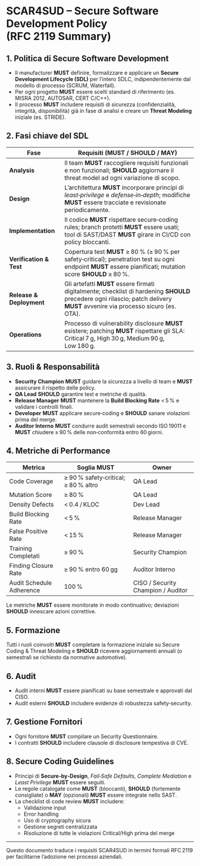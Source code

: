 # SCAR4SUD – Secure Software Development Policy (RFC 2119 Summary)

## 1. Politica di Secure Software Development
* Il manufacturer **MUST** definire, formalizzare e applicare un **Secure Development Lifecycle (SDL)** per l’intero SDLC, indipendentemente dal modello di processo (SCRUM, Waterfall).
* Per ogni progetto **MUST** essere scelti standard di riferimento (es. MISRA 2012, AUTOSAR, CERT C/C++).
* Il processo **MUST** includere requisiti di sicurezza (confidenzialità, integrità, disponibilità) già in fase di analisi e creare un **Threat Modeling** iniziale (es. STRIDE).

## 2. Fasi chiave del SDL
| Fase | Requisiti (MUST / SHOULD / MAY) |
|------|---------------------------------|
| **Analysis** | Il team **MUST** raccogliere requisiti funzionali e non funzionali; **SHOULD** aggiornare il threat model ad ogni variazione di scopo. |
| **Design** | L’architettura **MUST** incorporare principi di *least‑privilege* e *defense‑in‑depth*; modifiche **MUST** essere tracciate e revisionate periodicamente. |
| **Implementation** | Il codice **MUST** rispettare secure‑coding rules; branch protetti **MUST** essere usati; tool di SAST/DAST **MUST** girare in CI/CD con policy bloccanti. |
| **Verification & Test** | Copertura test **MUST** ≥ 80 % (≥ 90 % per safety‑critical); penetration test su ogni endpoint **MUST** essere pianificati; mutation score **SHOULD** ≥ 80 %. |
| **Release & Deployment** | Gli artefatti **MUST** essere firmati digitalmente; checklist di hardening **SHOULD** precedere ogni rilascio; patch delivery **MUST** avvenire via processo sicuro (es. OTA). |
| **Operations** | Processo di vulnerability disclosure **MUST** esistere; patching **MUST** rispettare gli SLA: Critical 7 g, High 30 g, Medium 90 g, Low 180 g. |

## 3. Ruoli & Responsabilità
* **Security Champion** **MUST** guidare la sicurezza a livello di team e **MUST** assicurare il rispetto delle policy.  
* **QA Lead** **SHOULD** garantire test e metriche di qualità.  
* **Release Manager** **MUST** mantenere la **Build Blocking Rate** < 5 % e validare i controlli finali.  
* **Developer** **MUST** applicare secure‑coding e **SHOULD** sanare violazioni prima del merge.  
* **Auditor Interno** **MUST** condurre audit semestrali secondo ISO 19011 e **MUST** chiudere ≥ 90 % delle non‑conformità entro 60 giorni.

## 4. Metriche di Performance
| Metrica | Soglia **MUST** | Owner |
|---------|-----------------|-------|
| Code Coverage | ≥ 90 % safety‑critical; ≥ 80 % altro | QA Lead |
| Mutation Score | ≥ 80 % | QA Lead |
| Density Defects | < 0.4 / KLOC | Dev Lead |
| Build Blocking Rate | < 5 % | Release Manager |
| False Positive Rate | < 15 % | Release Manager |
| Training Completati | ≥ 90 % | Security Champion |
| Finding Closure Rate | ≥ 90 % entro 60 gg | Auditor Interno |
| Audit Schedule Adherence | 100 % | CISO / Security Champion / Auditor |

Le metriche **MUST** essere monitorate in modo continuativo; deviazioni **SHOULD** innescare azioni correttive.

## 5. Formazione
Tutti i ruoli coinvolti **MUST** completare la formazione iniziale su Secure Coding & Threat Modeling e **SHOULD** ricevere aggiornamenti annuali (o semestrali se richiesto da normative automotive).

## 6. Audit
* Audit interni **MUST** essere pianificati su base semestrale e approvati dal CISO.  
* Audit esterni **SHOULD** includere evidenze di robustezza safety‑security.

## 7. Gestione Fornitori
* Ogni fornitore **MUST** compilare un Security Questionnaire.  
* I contratti **SHOULD** includere clausole di disclosure tempestiva di CVE.

## 8. Secure Coding Guidelines
* Principi di **Secure‑by‑Design**, *Fail‑Safe Defaults*, *Complete Mediation* e *Least Privilege* **MUST** essere seguiti.  
* Le regole catalogate come **MUST** (bloccanti), **SHOULD** (fortemente consigliate) o **MAY** (opzionali) **MUST** essere integrate nello SAST.  
* La checklist di code review **MUST** includere:  
  - Validazione input  
  - Error handling  
  - Uso di cryptography sicura  
  - Gestione segreti centralizzata  
  - Risoluzione di tutte le violazioni Critical/High prima del merge

---

Questo documento traduce i requisiti SCAR4SUD in termini formali RFC 2119 per facilitarne l’adozione nei processi aziendali.
